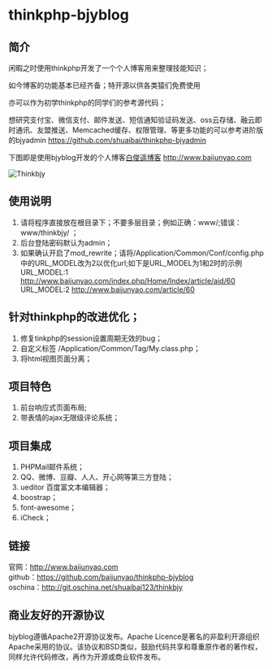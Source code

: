 # thinkphp-bjyblog

## 简介
闲暇之时使用thinkphp开发了一个个人博客用来整理技能知识；  

如今博客的功能基本已经齐备；特开源以供各类猿们免费使用  

亦可以作为初学thinkphp的同学们的参考源代码；  

想研究支付宝、微信支付、邮件发送、短信通知验证码发送、oss云存储、融云即时通讯、友盟推送、Memcached缓存、权限管理、等更多功能的可以参考进阶版的bjyadmin https://github.com/shuaibai/thinkphp-bjyadmin  

下图即是使用bjyblog开发的个人博客[白俊遥博客](http://statics.baijunyao.com/images/other/thinkbjy.jpg) http://www.baijunyao.com  

![Thinkbjy](http://statics.baijunyao.com/images/other/thinkbjy.jpg)  

## 使用说明
1. 请将程序直接放在根目录下；不要多层目录；例如正确：www/;错误：www/thinkbjy/ ；
2. 后台登陆密码默认为admin；
3. 如果确认开启了mod_rewrite；请将/Application/Common/Conf/config.php中的URL_MODEL改为2以优化url;如下是URL_MODEL为1和2时的示例<br>
URL_MODEL:1  http://www.baijunyao.com/index.php/Home/Index/article/aid/60 <br>
URL_MODEL:2  http://www.baijunyao.com/article/60<br>

## 针对thinkphp的改进优化；
1. 修复tinkphp的session设置周期无效的bug；
2. 自定义标签 /Application/Common/Tag/My.class.php；
3. 将html视图页面分离；

## 项目特色
1. 前台响应式页面布局;
2. 带表情的ajax无限级评论系统；

## 项目集成
1. PHPMail邮件系统；
2. QQ、微博、豆瓣、人人、开心网等第三方登陆；
3. ueditor 百度富文本编辑器；
4. boostrap；
5. font-awesome；
6. iCheck；

## 链接
官网：http://www.baijunyao.com   
github：https://github.com/baijunyao/thinkphp-bjyblog   
oschina：http://git.oschina.net/shuaibai123/thinkbjy   

## 商业友好的开源协议
bjyblog遵循Apache2开源协议发布。Apache Licence是著名的非盈利开源组织Apache采用的协议。该协议和BSD类似，鼓励代码共享和尊重原作者的著作权，同样允许代码修改，再作为开源或商业软件发布。


